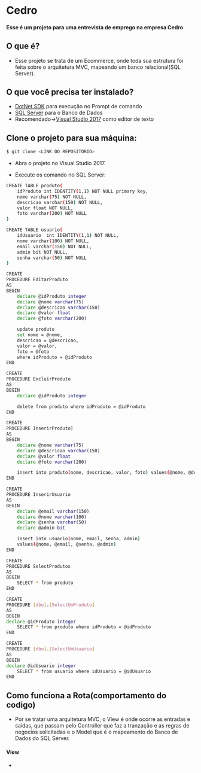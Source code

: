 Cedro
=====================

#### Esse é um projeto para uma entrevista de emprego na empresa Cedro

## O que é?

- Esse projeto se trata de um Ecommerce, onde toda sua estrutura foi feita sobre o arquitetura MVC, mapeando um banco relacional(SQL Server).

## O que você precisa ter instalado?

- [DotNet SDK](https://www.microsoft.com/en-us/download/details.aspx?id=15354) para execução no Prompt de comando
- [SQL Server](https://www.microsoft.com/pt-br/sql-server/sql-server-downloads) para o Banco de Dados
- Recomendado->[Visual Studio 2017](https://www.visualstudio.com/pt-br/downloads/?rr=https%3A%2F%2Fwww.google.com.br%2F) como editor de texto
	
## Clone o projeto para sua máquina:

```bash
$ git clone <LINK DO REPOSITÓRIO>
```
- Abra o projeto no Visual Studio 2017.  

- Execute os comando no SQL Server:

```bash
CREATE TABLE produto(
	idProduto int IDENTITY(1,1) NOT NULL primary key,
	nome varchar(75) NOT NULL,
	descricao varchar(150) NOT NULL,
	valor float NOT NULL,
	foto varchar(200) NOT NULL
)
```
```bash
CREATE TABLE usuario(
	idUsuario  int IDENTITY(1,1) NOT NULL,
	nome varchar(100) NOT NULL,
	email varchar(150) NOT NULL,
	admin bit NOT NULL,
	senha varchar(50) NOT NULL
)
```

```bash
CREATE
PROCEDURE EditarProduto
AS
BEGIN
	declare @idProduto integer
	declare @nome varchar(75)
	declare @descricao varchar(150)
	declare @valor float
	declare @foto varchar(200)

	update produto 
	set nome = @nome,
	descricao = @descricao,
	valor = @valor,
	foto = @foto
	where idProduto = @idProduto
END
```

```bash
CREATE
PROCEDURE ExcluirProduto
AS
BEGIN
	declare @idProduto integer

	delete from produto where idProduto = @idProduto
END
```

```bash
CREATE
PROCEDURE InserirProduto]
AS
BEGIN
	declare @nome varchar(75)
	declare @descricao varchar(150)
	declare @valor float
	declare @foto varchar(200)

	insert into produto(nome, descricao, valor, foto) values(@nome, @descricao, @valor, @foto)
END
```

```bash
CREATE
PROCEDURE InserirUsuario
AS
BEGIN
	declare @email varchar(150)
	declare @nome varchar(100)
	declare @senha varchar(50)
	declare @admin bit

	insert into usuario(nome, email, senha, admin)
	values(@nome, @email, @senha, @admin)
END
```

```bash
CREATE
PROCEDURE SelectProdutos
AS
BEGIN
	SELECT * from produto
END
```

```bash
CREATE
PROCEDURE [dbo].[SelectUmProduto]
AS
BEGIN
declare @idProduto integer
	SELECT * from produto where idProduto = @idProduto
END
```

```bash
CREATE
PROCEDURE [dbo].[SelectUmUsuario]
AS
BEGIN
declare @idUsuario integer
	SELECT * from usuario where idUsuario = @idUsuario
END
```
## Como funciona a Rota(comportamento do codigo)

- Por se tratar uma arquitetura MVC, o View é onde ocorre as entradas e saidas, que passam pelo Controller que faz a tranzação e as regras de negocios solicitadas e o Model que é o mapeamento do Banco de Dados do SQL Server.

#### View

- 










